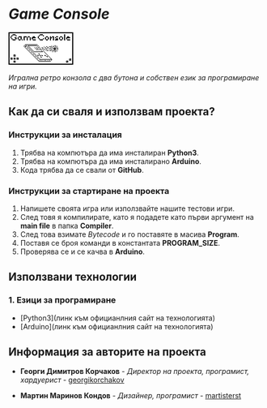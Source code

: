 # *Game Console*

![Game Logo](Logo.png)

*Игрална ретро конзола с два бутона и собствен език за програмиране на игри.*

## Как да си сваля и използвам проекта?


### Инструкции за инсталация

1) Трябва на компютъра да има инсталиран **Python3**.
2) Трябва на компютъра да има инсталирано **Arduino**.
3) Кода трябва да се свали от **GitHub**.

### Инструкции за стартиране на проекта

1) Напишете своята игра или използвайте нашите тестови игри.
2) След товя я компилирате, като я подадете като първи аргумент на **main file** в папка **Compiler**.
3) След това взимате *Bytecode* и го поставяте в масива **Program**.
4) Поставя се броя команди в константата **PROGRAM_SIZE**.
5) Проверява се и се качва в **Arduino**.

## Използвани технологии

### 1. Езици за програмиране

* [Python3](линк към официанлния сайт на технологията)
* [Arduino](линк към официанлния сайт на технологията)

## Информация за авторите на проекта

* **Георги Димитров Корчаков** - *Директор на проекта, програмист, хардуерист* - [georgikorchakov](https://github.com/georgikorchakov)

* **Мартин Маринов Кондов** - *Дизайнер, програмист* - [martisterst](https://github.com/martisterst)
